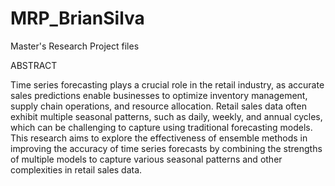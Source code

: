 # MRP_BrianSilva
Master's Research Project files

ABSTRACT

Time series forecasting plays a crucial role in the retail industry, as accurate sales predictions enable businesses to optimize inventory management, supply chain operations, and resource allocation. Retail sales data often exhibit multiple seasonal patterns, such as daily, weekly, and annual cycles, which can be challenging to capture using traditional forecasting models. This research aims to explore the effectiveness of ensemble methods in improving the accuracy of time series forecasts by combining the strengths of multiple models to capture various seasonal patterns and other complexities in retail sales data.
